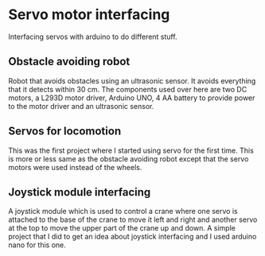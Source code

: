 # Servo motor interfacing
Interfacing servos with arduino to do different stuff.

## Obstacle avoiding robot
Robot that avoids obstacles using an ultrasonic sensor. It avoids everything that it detects within 30 cm.
The components used over here are two DC motors, a L293D motor driver, Arduino UNO, 4 AA battery to provide power to the motor driver and an ultrasonic sensor.

## Servos for locomotion
This was the first project where I started using servo for the first time. This is more or less same as the obstacle avoiding robot except that the servo motors were used instead of the wheels.

## Joystick module interfacing
A joystick module which is used to control a crane where one servo is attached to the base of the crane to move it left and right and another servo at the top to move the upper part of the crane up and down. A simple project that I did to get an idea about joystick interfacing and I used arduino nano for this one.
